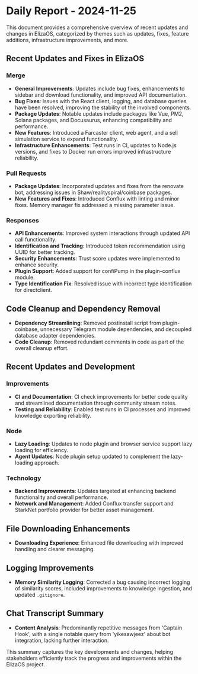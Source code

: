 # Daily Report - 2024-11-25

This document provides a comprehensive overview of recent updates and changes in ElizaOS, categorized by themes such as updates, fixes, feature additions, infrastructure improvements, and more.

## Recent Updates and Fixes in ElizaOS

### Merge
- **General Improvements**: Updates include bug fixes, enhancements to sidebar and download functionality, and improved API documentation.
- **Bug Fixes**: Issues with the React client, logging, and database queries have been resolved, improving the stability of the involved components.
- **Package Updates**: Notable updates include packages like Vue, PM2, Solana packages, and Docusaurus, enhancing compatibility and performance.
- **New Features**: Introduced a Farcaster client, web agent, and a sell simulation service to expand functionality.
- **Infrastructure Enhancements**: Test runs in CI, updates to Node.js versions, and fixes to Docker run errors improved infrastructure reliability.

### Pull Requests
- **Package Updates**: Incorporated updates and fixes from the renovate bot, addressing issues in Shaw/realityspiral/coinbase packages.
- **New Features and Fixes**: Introduced Conflux with linting and minor fixes. Memory manager fix addressed a missing parameter issue.

### Responses
- **API Enhancements**: Improved system interactions through updated API call functionality.
- **Identification and Tracking**: Introduced token recommendation using UUID for better tracking.
- **Security Enhancements**: Trust score updates were implemented to enhance security.
- **Plugin Support**: Added support for confiPump in the plugin-conflux module.
- **Type Identification Fix**: Resolved issue with incorrect type identification for directclient.

## Code Cleanup and Dependency Removal

- **Dependency Streamlining**: Removed postinstall script from plugin-coinbase, unnecessary Telegram module dependencies, and decoupled database adapter dependencies.
- **Code Cleanup**: Removed redundant comments in code as part of the overall cleanup effort.

## Recent Updates and Development

### Improvements
- **CI and Documentation**: CI check improvements for better code quality and streamlined documentation through community stream notes.
- **Testing and Reliability**: Enabled test runs in CI processes and improved knowledge exporting reliability.

### Node
- **Lazy Loading**: Updates to node plugin and browser service support lazy loading for efficiency.
- **Agent Updates**: Node plugin setup updated to complement the lazy-loading approach.

### Technology
- **Backend Improvements**: Updates targeted at enhancing backend functionality and overall performance.
- **Network and Management**: Added Conflux transfer support and StarkNet portfolio provider for better asset management.

## File Downloading Enhancements

- **Downloading Experience**: Enhanced file downloading with improved handling and clearer messaging.

## Logging Improvements

- **Memory Similarity Logging**: Corrected a bug causing incorrect logging of similarity scores, included improvements to knowledge ingestion, and updated `.gitignore`.

## Chat Transcript Summary

- **Content Analysis**: Predominantly repetitive messages from 'Captain Hook', with a single notable query from 'yikesawjeez' about bot integration, lacking further interaction.

This summary captures the key developments and changes, helping stakeholders efficiently track the progress and improvements within the ElizaOS project.
